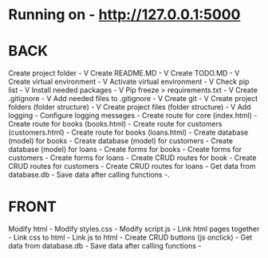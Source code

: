 # Running on - http://127.0.0.1:5000


# BACK

Create project folder - V
Create README.MD - V
Create TODO.MD - V
Create virtual environment - V
Activate virtual environment - V
Check pip list - V
Install needed packages - V
Pip freeze > requirements.txt - V
Create .gitignore - V
Add needed files to .gitignore - V
Create git - V
Create project folders (folder structure) - V
Create project files (folder structure) - V
Add logging - 
Configure logging messeges -
Create route for core (index.html) - 
Create route for books (books.html) -
Create route for customers (customers.html) - 
Create route for books (loans.html) - 
Create database (model) for books -
Create database (model) for customers - 
Create database (model) for loans - 
Create forms for books -
Create forms for customers -
Create forms for loans -
Create CRUD routes for book - 
Create CRUD routes for customers - 
Create CRUD routes for loans - 
Get data from database.db -
Save data after calling functions -.

# FRONT

Modify html  -
Modify styles.css - 
Modify script.js -
Link html pages together -
Link css to html -
Link js to html -
Create CRUD buttons (js onclick) -
Get data from database.db -
Save data after calling functions -